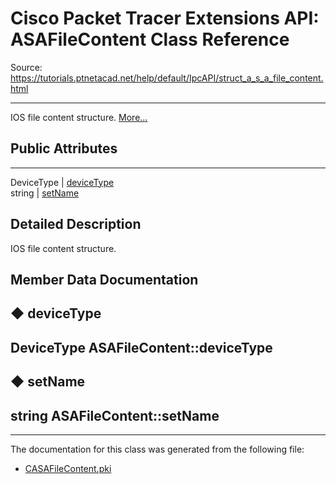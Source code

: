 # Cisco Packet Tracer Extensions API: ASAFileContent Class Reference

Source: https://tutorials.ptnetacad.net/help/default/IpcAPI/struct_a_s_a_file_content.html

---

IOS file content structure. [More...](struct_a_s_a_file_content.html#details)  
  
##  Public Attributes  
  
---  
DeviceType | [deviceType](struct_a_s_a_file_content.html#a5c85cf537e31460f462ff19a5d57339b)  
string | [setName](struct_a_s_a_file_content.html#aa004502bdbc1c4b2a441a9301c66e86a)  
  
## Detailed Description

IOS file content structure. 

## Member Data Documentation

## ◆ deviceType

DeviceType ASAFileContent::deviceType  
---  
  
## ◆ setName

string ASAFileContent::setName  
---  
  
* * *

The documentation for this class was generated from the following file:

  * [CASAFileContent.pki](_c_a_s_a_file_content_8pki.html)


